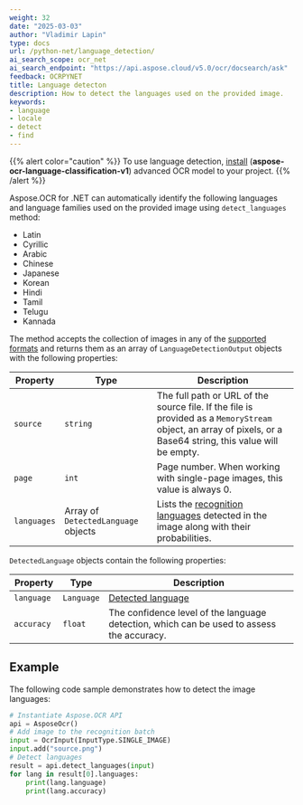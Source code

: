 ```yaml
---
weight: 32
date: "2025-03-03"
author: "Vladimir Lapin"
type: docs
url: /python-net/language_detection/
ai_search_scope: ocr_net
ai_search_endpoint: "https://api.aspose.cloud/v5.0/ocr/docsearch/ask"
feedback: OCRPYNET
title: Language detecton
description: How to detect the languages used on the provided image.
keywords:
- language
- locale
- detect
- find
---
```


{{% alert color="caution" %}} 
To use language detection, [install](/ocr/python-net/modules/) (**aspose-ocr-language-classification-v1**) advanced OCR model to your project.
{{% /alert %}}

Aspose.OCR for .NET can automatically identify the following languages and language families used on the provided image using `detect_languages` method:

- Latin
- Cyrillic
- Arabic
- Chinese
- Japanese
- Korean
- Hindi
- Tamil
- Telugu
- Kannada

The method accepts the collection of images in any of the [supported formats](/ocr/python-net/supported-file-formats/) and returns them as an array of `LanguageDetectionOutput` objects with the following properties:

Property    | Type                                | Description
----------- | ----------------------------------- | -----------
`source`    | `string`                            | The full path or URL of the source file. If the file is provided as a `MemoryStream` object, an array of pixels, or a Base64 string, this value will be empty.
`page`      | `int`                               | Page number. When working with single-page images, this value is always 0.
`languages` | Array of `DetectedLanguage` objects | Lists the [recognition languages](/ocr/python-net/languages/) detected in the image along with their probabilities.

`DetectedLanguage` objects contain the following properties:

Property    | Type       | Description
----------- | ---------- | -----------
`language ` | `Language` | [Detected language](/ocr/python-net/languages/)
`accuracy ` | `float`    | The confidence level of the language detection, which can be used to assess the accuracy.

## Example

The following code sample demonstrates how to detect the image languages:

```python
# Instantiate Aspose.OCR API
api = AsposeOcr()
# Add image to the recognition batch
input = OcrInput(InputType.SINGLE_IMAGE)
input.add("source.png")
# Detect languages
result = api.detect_languages(input)
for lang in result[0].languages:
    print(lang.language)
    print(lang.accuracy)
```
